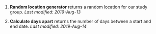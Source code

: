 1. **Random location generator** returns a random location for our study group. *Last modified: 2019-Aug-13* 

2. **Calculate days apart** returns the number of days between a start and end date. *Last modified: 2019-Aug-14* 
